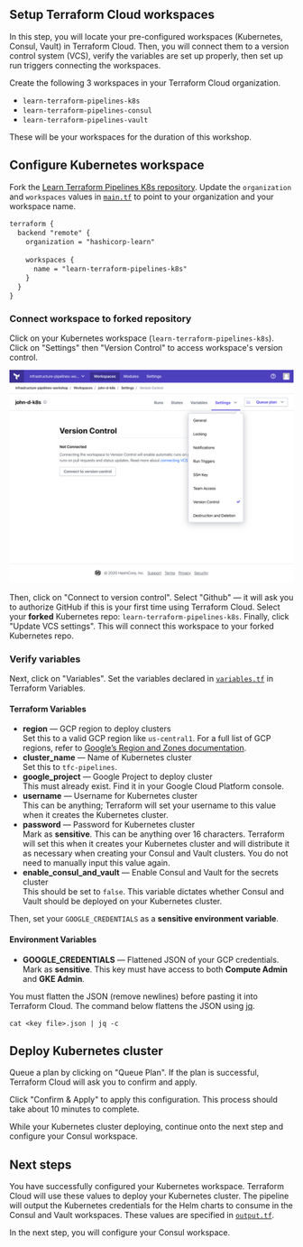 ## Setup Terraform Cloud workspaces

In this step, you will locate your pre-configured workspaces (Kubernetes, Consul, Vault) in Terraform Cloud. Then, you will connect them to a version control system (VCS), verify the variables are set up properly, then set up run triggers connecting the workspaces.

Create the following 3 workspaces in your Terraform Cloud organization.

- `learn-terraform-pipelines-k8s`
- `learn-terraform-pipelines-consul`
- `learn-terraform-pipelines-vault`

These will be your workspaces for the duration of this workshop.

## Configure Kubernetes workspace

Fork the [Learn Terraform Pipelines K8s repository](https://github.com/hashicorp/learn-terraform-pipelines-k8s). Update the `organization` and `workspaces` values in [`main.tf`](https://github.com/hashicorp/learn-terraform-pipelines-k8s/blob/master/main.tf) to point to your organization and your workspace name.

```hcl
terraform {
  backend "remote" {
    organization = "hashicorp-learn"

    workspaces {
      name = "learn-terraform-pipelines-k8s"
    }
  }
}
```
### Connect workspace to forked repository

Click on your Kubernetes workspace (`learn-terraform-pipelines-k8s`). Click on "Settings" then "Version Control" to access workspace's version control.

![Click on "Settings" then "Version Control" to access workspace version control](./assets/configure-vcs.png)

Then, click on "Connect to version control". Select "Github" — it will ask you to authorize GitHub if this is your first time using Terraform Cloud. Select your **forked** Kubernetes repo: `learn-terraform-pipelines-k8s`. Finally, click "Update VCS settings". This will connect this workspace to your forked Kubernetes repo.

### Verify variables

Next, click on "Variables". Set the variables declared in [`variables.tf`](https://github.com/hashicorp/learn-terraform-pipelines-k8s/blob/master/variables.tf) in Terraform Variables.

#### Terraform Variables
- **region** — GCP region to deploy clusters<br/>
  Set this to a valid GCP region like `us-central1`.  For a full list of GCP regions, refer to [Google’s Region and Zones documentation](https://cloud.google.com/compute/docs/regions-zones).
- **cluster_name** — Name of Kubernetes cluster<br/>
  Set this to `tfc-pipelines`.
- **google_project** — Google Project to deploy cluster<br/>
  This must already exist. Find it in your Google Cloud Platform console.
- **username** — Username for Kubernetes cluster<br/>
  This can be anything; Terraform will set your username to this value when it creates the Kubernetes cluster.
- **password** — Password for Kubernetes cluster<br/>
  Mark as **sensitive**. This can be anything over 16 characters. Terraform will set this when it creates your Kubernetes cluster and will distribute it as necessary when creating your Consul and Vault clusters. You do not need to manually input this value again.
- **enable_consul_and_vault** — Enable Consul and Vault for the secrets cluster<br/>
  This should be set to `false`. This variable dictates whether Consul and Vault should be deployed on your Kubernetes cluster.

Then, set your `GOOGLE_CREDENTIALS` as a **sensitive environment variable**.

#### Environment Variables
- **GOOGLE_CREDENTIALS** — Flattened JSON of your GCP credentials.<br/>
  Mark as **sensitive**. This key must have access to both **Compute Admin** and **GKE Admin**.

You must flatten the JSON (remove newlines) before pasting it into Terraform Cloud. The command below flattens the JSON using [jq](https://stedolan.github.io/jq/).

```shell
cat <key file>.json | jq -c
```

## Deploy Kubernetes cluster

Queue a plan by clicking on "Queue Plan". If the plan is successful, Terraform Cloud will ask you to confirm and apply.

Click "Confirm & Apply" to apply this configuration. This process should take about 10 minutes to complete. 

While your Kubernetes cluster deploying, continue onto the next step and configure your Consul workspace.

## Next steps

You have successfully configured your Kubernetes workspace. Terraform Cloud will use these values to deploy your Kubernetes cluster. The pipeline will output the Kubernetes credentials for the Helm charts to consume in the Consul and Vault workspaces. These values are specified in [`output.tf`](https://github.com/hashicorp/learn-terraform-pipelines-k8s/blob/master/outputs.tf).

In the next step, you will configure your Consul workspace.

